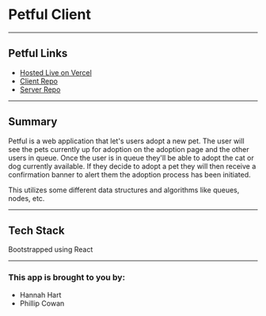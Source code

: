 # Petful Client
---
## Petful Links

* [Hosted Live on Vercel](https://dsa-petful-client-zeta.vercel.app/)
* [Client Repo](https://github.com/lipcowan/DSA-Petful-Client)
* [Server Repo](https://github.com/lipcowan/DSA-Petful-Server)

---
## Summary
Petful is a web application that let's users adopt a new pet. The user will see the pets currently up for adoption on the adoption page and the other users in queue. Once the user is in queue they'll be able to adopt the cat or dog currently available. If they decide to adopt a pet they will then receive a confirmation banner to alert them the adoption process has been initiated.

This utilizes some different data structures and algorithms like queues, nodes, etc.


---
## Tech Stack
Bootstrapped using React

---
### This app is brought to you by:
* Hannah Hart
* Phillip Cowan
